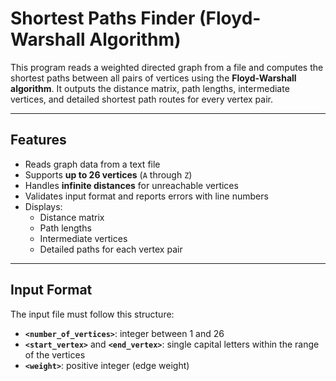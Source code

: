 # Shortest Paths Finder (Floyd-Warshall Algorithm)

This program reads a weighted directed graph from a file and computes the shortest paths between all pairs of vertices using the **Floyd-Warshall algorithm**. It outputs the distance matrix, path lengths, intermediate vertices, and detailed shortest path routes for every vertex pair.

---

## Features
- Reads graph data from a text file
- Supports **up to 26 vertices** (`A` through `Z`)
- Handles **infinite distances** for unreachable vertices
- Validates input format and reports errors with line numbers
- Displays:
  - Distance matrix
  - Path lengths
  - Intermediate vertices
  - Detailed paths for each vertex pair

---

## Input Format
The input file must follow this structure:
- **`<number_of_vertices>`**: integer between 1 and 26
- **`<start_vertex>`** and **`<end_vertex>`**: single capital letters within the range of the vertices
- **`<weight>`**: positive integer (edge weight)


